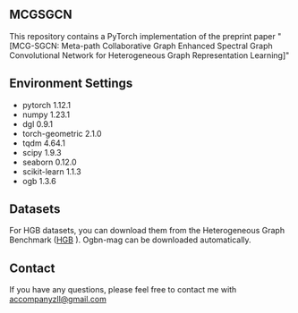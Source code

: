 ## MCGSGCN
This repository contains a PyTorch implementation of the preprint paper "[MCG-SGCN: Meta-path Collaborative Graph Enhanced Spectral Graph Convolutional Network for Heterogeneous Graph Representation Learning]" 
## Environment Settings
- pytorch 1.12.1
- numpy 1.23.1
- dgl 0.9.1
- torch-geometric 2.1.0
- tqdm 4.64.1
- scipy 1.9.3
- seaborn 0.12.0
- scikit-learn 1.1.3
- ogb 1.3.6

## Datasets
For HGB datasets, you can download them from the Heterogeneous Graph Benchmark ([HGB](https://github.com/THUDM/HGB) ). Ogbn-mag can be downloaded automatically.

## Contact
If you have any questions, please feel free to contact me with accompanyzll@gmail.com